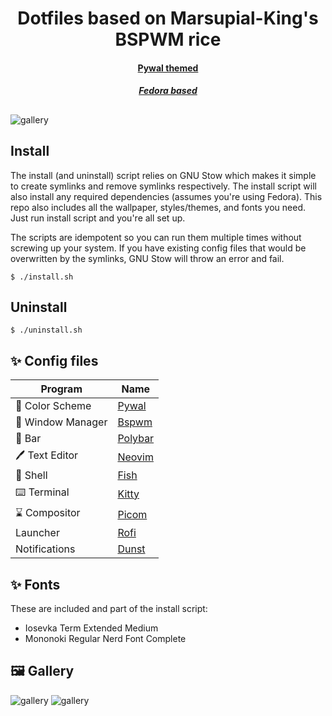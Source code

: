 <h1 align="center">
  Dotfiles based on Marsupial-King's BSPWM rice
</h1>
<h4 align ="center"><a href="https://github.com/dylanaraps/pywal">Pywal themed</a>
<h5 align ="center"><a href="https://getfedora.org">Fedora based</a>

##  
![gallery](rice.gif)
## 

## Install
The install (and uninstall) script relies on GNU Stow which makes it simple to create symlinks and remove symlinks respectively.  The install script will also install any required dependencies (assumes you're using Fedora).  This repo also includes all the wallpaper, styles/themes, and fonts you need.  Just run install script and you're all set up.
 
The scripts are idempotent so you can run them multiple times without screwing up your system.  If you have existing config files that would be overwritten by the symlinks, GNU Stow will throw an error and fail.


```
$ ./install.sh
```

## Uninstall

```
$ ./uninstall.sh
```

## ✨ Config files

| Program           | Name                                                                                                                         |
| ----------------- | -----------------------------------------------------------------------------------------------------------------------------|
| 🎨 Color Scheme    | [Pywal](https://github.com/dylanaraps/pywal)                                                                                |
| 🚀 Window Manager  | [Bspwm](https://github.com/baskerville/bspwm)                                                                               |
| 🚧 Bar             | [Polybar](https://github.com/polybar/polybar)                                                                               |
| 🖊️ Text Editor     | [Neovim](https://github.com/neovim/neovim)                                                                                  |
| 🐚 Shell           | [Fish](https://github.com/fish-shell/fish-shell)                                                                            |
| ⌨️ Terminal        |  [Kitty](https://github.com/kovidgoyal/kitty)                                                                     	   | 
| ⌛ Compositor      | [Picom](https://github.com/yshui/picom)                                                                                     |
|    Launcher        | [Rofi](https://github.com/davatorium/rofi)                                                                                  |
|    Notifications   | [Dunst](https://github.com/dunst-project/dunst)                                                                             |

## ✨ Fonts

These are included and part of the install script:

* Iosevka Term Extended Medium
* Mononoki Regular Nerd Font Complete


## 🖼️ Gallery

![gallery](rice.gif) 
![gallery](example.png) 
